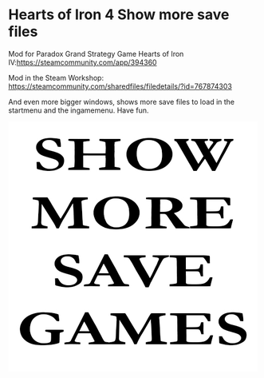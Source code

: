 # Hearts of Iron 4 Show more save files

Mod for Paradox Grand Strategy Game Hearts of Iron IV:https://steamcommunity.com/app/394360

Mod in the Steam Workshop: https://steamcommunity.com/sharedfiles/filedetails/?id=767874303

And even more bigger windows, shows more save files to load in the startmenu and the ingamemenu. Have fun.

![](https://github.com/metzbernhard/hoi4-moresaves/blob/master/moresaves/moresaves.jpg)
